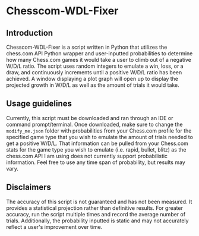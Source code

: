 # Chesscom-WDL-Fixer
## Introduction
Chesscom-WDL-Fixer is a script written in Python that utilizes the chess.com API Python wrapper and user-inputted probabilities to determine how many Chess.com games it would take a user to climb out of a negative W/D/L ratio. The script uses random integers to emulate a win, loss, or a draw, and continuously increments until a positive W/D/L ratio has been achieved. A window displaying a plot graph will open up to display the projected growth in W/D/L as well as the amount of trials it would take. 
## Usage guidelines
Currently, this script must be downloaded and ran through an IDE or command prompt/terminal. Once downloaded, make sure to change the `modify_me.json` folder with probabilities from your Chess.com profile for the specified game type that you wish to emulate the amount of trials needed to get a positive W/D/L. That information can be pulled from your Chess.com stats for the game type you wish to emulate (i.e. rapid, bullet, blitz) as the chess.com API I am using does not currently support probabilistic information. Feel free to use any time span of probability, but results may vary. 
## Disclaimers
The accuracy of this script is not guaranteed and has not been measured. It provides a statistical projection rather than definitive results. For greater accuracy, run the script multiple times and record the average number of trials. Additionally, the probability inputted is static and may not accurately reflect a user's improvement over time. 
